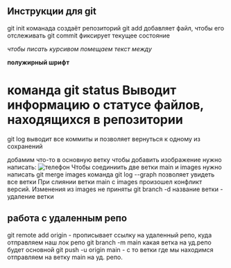 ## Инструкции для git
git init команада создаёт репозиторий
git add добавляет файл, чтобы его отслеживать
git commit фиксирует текущее состояние

*чтобы писать курсивом помещаем текст между*

**полужирный шрифт**
# команда git status Выводит информацию о статусе файлов, находящихся в репозитории

git log выводит все коммиты и позволяет вернуться к одному из сохранений

добамим что-то в основную ветку
чтобы добавить изображение нужно написать: ![телефон](tel.jpg)
Чтобы соединиить две ветки main и images нужно написать git merge images
команда git log --graph позволяет увидеть все ветки
При слиянии ветки main c images произошел конфликт версий. Изменения из images не приняты
git branch -d название ветки - удаление ветки
## работа с удаленным репо
git remote add origin - прописывает ссылку на удаленный репо, куда отправляем наш лок репо
git branch -m main какая ветка на уд.репо будет основной
git push -u origin main - с то ветки где мы находимся отправляем на ветку main на уд. репо.
